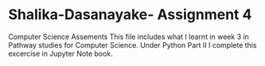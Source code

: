 # Shalika-Dasanayake- Assignment 4
Computer Science Assements
This file includes what I learnt in week 3 in Pathway studies for Computer Science. Under Python Part II I complete this excercise in Jupyter Note book.
